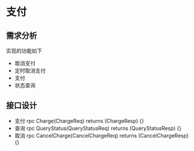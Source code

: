 # 支付

## 需求分析

实现的功能如下

- 取消支付
- 定时取消支付
- 支付
- 状态查询

## 接口设计

- 支付 rpc Charge(ChargeReq) returns (ChargeResp) {}
- 查询 rpc QueryStatus(QueryStatusReq) returns (QueryStatusResp) {}
- 取消 rpc CancelCharge(CancelChargeReq) returns (CancelChargeResp) {}